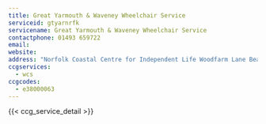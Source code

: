 ```yaml
---
title: Great Yarmouth & Waveney Wheelchair Service
serviceid: gtyarnrfk
servicename: Great Yarmouth & Waveney Wheelchair Service
contactphone: 01493 659722
email: 
website: 
address: "Norfolk Coastal Centre for Independent Life Woodfarm Lane Beacon Park Gorleston Great Yarmouth Norfolk NR31 9AQ"
ccgservices:
  - wcs
ccgcodes:
  - e38000063
---
```


{{< ccg_service_detail >}}
